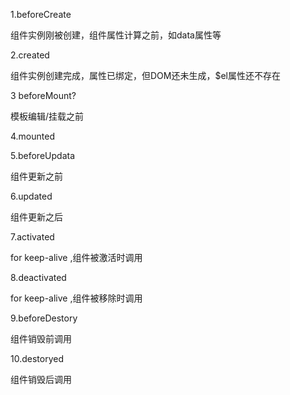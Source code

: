 1.beforeCreate

组件实例刚被创建，组件属性计算之前，如data属性等

2.created

组件实例创建完成，属性已绑定，但DOM还未生成，$el属性还不存在

3 beforeMount?

模板编辑/挂载之前

4.mounted

5.beforeUpdata

组件更新之前

6.updated

组件更新之后

7.activated

for keep-alive ,组件被激活时调用

8.deactivated 

for keep-alive ,组件被移除时调用

9.beforeDestory 

组件销毁前调用

10.destoryed

组件销毁后调用
